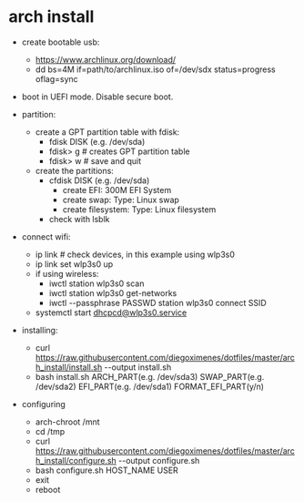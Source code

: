 # arch install

- create bootable usb:  
  - <https://www.archlinux.org/download/>  
  - dd bs=4M if=path/to/archlinux.iso of=/dev/sdx status=progress oflag=sync  

- boot in UEFI mode. Disable secure boot.  

- partition:  
  - create a GPT partition table with fdisk:  
    - fdisk DISK (e.g. /dev/sda)  
    - fdisk> g # creates GPT partition table  
    - fdisk> w # save and quit  
  - create the partitions:  
    - cfdisk DISK (e.g. /dev/sda)  
      - create EFI: 300M EFI System
      - create swap: Type: Linux swap  
      - create filesystem: Type: Linux filesystem  
    - check with lsblk  

- connect wifi:  
  - ip link # check devices, in this example using wlp3s0  
  - ip link set wlp3s0 up  
  - if using wireless:  
    - iwctl station wlp3s0 scan  
    - iwctl station wlp3s0 get-networks  
    - iwctl --passphrase PASSWD station wlp3s0 connect SSID  
  - systemctl start dhcpcd@wlp3s0.service  

- installing:  
  - curl <https://raw.githubusercontent.com/diegoximenes/dotfiles/master/arch_install/install.sh> --output install.sh  
  - bash install.sh ARCH_PART(e.g. /dev/sda3) SWAP_PART(e.g. /dev/sda2) EFI_PART(e.g. /dev/sda1) FORMAT_EFI_PART(y/n)  

- configuring  
  - arch-chroot /mnt  
  - cd /tmp  
  - curl <https://raw.githubusercontent.com/diegoximenes/dotfiles/master/arch_install/configure.sh> --output configure.sh  
  - bash configure.sh HOST_NAME USER  
  - exit  
  - reboot  
